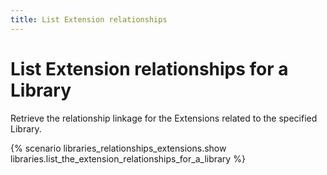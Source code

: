 ```yaml
---
title: List Extension relationships
---
```


# List Extension relationships for a Library

Retrieve the relationship linkage for the Extensions related to the specified Library.

{% scenario libraries_relationships_extensions.show libraries.list_the_extension_relationships_for_a_library %}
